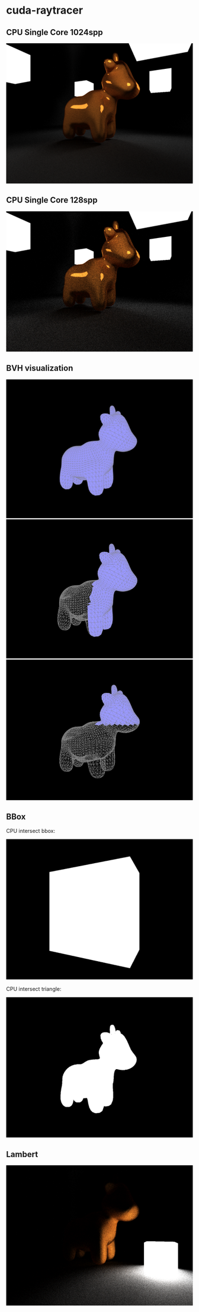 # cuda-raytracer

## CPU Single Core 1024spp

![doc/a.png](doc/a.png)

## CPU Single Core 128spp

![doc/b.png](doc/b.png)

## BVH visualization

![doc/bvh_0.jpg](doc/bvh_0.jpg)
![doc/bvh_0.jpg](doc/bvh_1.jpg)
![doc/bvh_0.jpg](doc/bvh_2.jpg)

## BBox

CPU intersect bbox:

![doc/cpu_bbox.png](doc/cpu_bbox.png)

CPU intersect triangle:

![doc/cpu_bbox.png](doc/cpu_triangle.png)

## Lambert

![doc/lambert_diffuse.png](doc/lambert_diffuse.png)